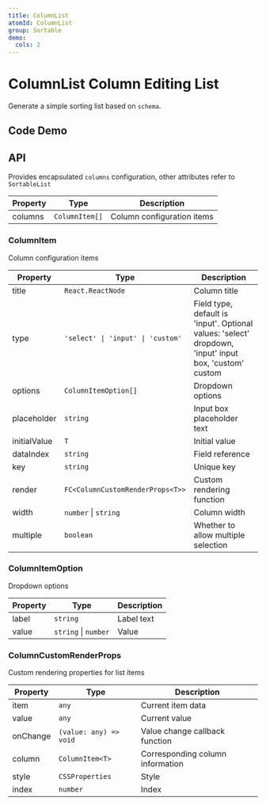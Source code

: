 ```yaml
---
title: ColumnList
atomId: ColumnList
group: Sortable
demo:
  cols: 2
---
```


# ColumnList Column Editing List

Generate a simple sorting list based on `schema`.

## Code Demo

<code src="./demos/normal.tsx"  title="Basic Usage"
description="Render the sorting form by configuring `columns`"></code><code src="./demos/creatorButtonPropsFalse.tsx" title="Disable Adding Capability"
description="You can disable the adding functionality, including the add row button, adding by pressing Enter, and adding in an empty state, by setting `creatorButtonProps={false}`"></code><code src="./demos/column.tsx"  title="Custom Form"
description="Currently supports three types of form: `input`, `select`, and `custom`"></code><code src="./demos/controlled.tsx"  title="Controlled Mode"
description="The form can be controlled by `value`"></code><code src="./demos/actions.tsx" title="Custom Actions"
description="Customize the action column through the `actions` property"></code><code src="./demos/creatorButtonProps.tsx"  title="Custom Initialization"
description="Customize the initialization logic through `creatorButtonProps`"></code><code src="./demos/customCreate.tsx"  title="Custom Creation Logic"
description="You can set the `style` attribute to hide the default add button, and then customize the creation button"></code><code src="./demos/empty.tsx" title="Empty State"
description="When the form value is empty, an empty state will be rendered"></code>

## API

Provides encapsulated `columns` configuration, other attributes refer to `SortableList`

| Property | Type           | Description                |
| -------- | -------------- | -------------------------- |
| columns  | `ColumnItem[]` | Column configuration items |

### ColumnItem

Column configuration items

| Property     | Type                              | Description                                                                                            |
| ------------ | --------------------------------- | ------------------------------------------------------------------------------------------------------ |
| title        | `React.ReactNode`                 | Column title                                                                                           |
| type         | `'select' \| 'input' \| 'custom'` | Field type, default is 'input'. Optional values: 'select' dropdown, 'input' input box, 'custom' custom |
| options      | `ColumnItemOption[]`              | Dropdown options                                                                                       |
| placeholder  | `string`                          | Input box placeholder text                                                                             |
| initialValue | `T`                               | Initial value                                                                                          |
| dataIndex    | `string`                          | Field reference                                                                                        |
| key          | `string`                          | Unique key                                                                                             |
| render       | `FC<ColumnCustomRenderProps<T>>`  | Custom rendering function                                                                              |
| width        | `number` \| `string`              | Column width                                                                                           |
| multiple     | `boolean`                         | Whether to allow multiple selection                                                                    |

### ColumnItemOption

Dropdown options

| Property | Type                 | Description |
| -------- | -------------------- | ----------- |
| label    | `string`             | Label text  |
| value    | `string` \| `number` | Value       |

### ColumnCustomRenderProps

Custom rendering properties for list items

| Property | Type                   | Description                      |
| -------- | ---------------------- | -------------------------------- |
| item     | `any`                  | Current item data                |
| value    | `any`                  | Current value                    |
| onChange | `(value: any) => void` | Value change callback function   |
| column   | `ColumnItem<T>`        | Corresponding column information |
| style    | `CSSProperties`        | Style                            |
| index    | `number`               | Index                            |
